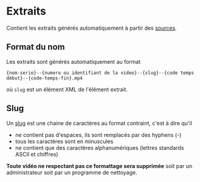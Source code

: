 # Extraits

Contient les extraits générés automatiquement à partir des [sources](../sources/README.md).

## Format du nom

Les extraits sont générés automatiquement au format 

~~~
{nom-serie}--{numero ou identifiant de la video}--{slug}--{code temps début}--{code-temps-fin}.mp4
~~~

où `slug` est un élément XML de l'élément extrait. 

## Slug

Un [slug](https://fr.wikipedia.org/wiki/Slug_(journalisme)) est une chaine de caractères au format contraint, c'est à dire qu'il

- ne contient pas d'espaces, ils sont remplacés par des hyphens (-)
- tous les caractères sont en minuscules
- ne contient que des caractères alphanumériques (lettres standards ASCII et chiffres)

**Toute vidéo ne respectant pas ce formattage sera supprimée** soit par un administrateur soit par un programme de nettoyage.